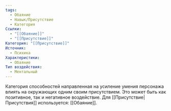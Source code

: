 ```yaml
---
tags:
  - Обаяние
  - Навык/Присутствие
  - Категория
Ссылки:
  - "[[Обаяние]]"
  - "[[Присутствие]]"
Категория: "[[Присутствие]]"
Источник:
  - Психика
Характеристики:
  - Обаяние
Тип воздействия:
  - Ментальный
---
```

Категория способностей направленная на усиление умения персонажа влиять на окружающих одним своим присутствием. Это может быть как позитивное, так и негативное воздействие. Для [[Присутствие|Присутствия]] используется: [[Обаяние]].